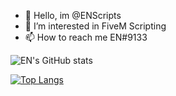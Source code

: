 - 👋 Hello, im @ENScripts
- 👀 I’m interested in FiveM Scripting
- 📫 How to reach me EN#9133


![EN's GitHub stats](https://github-readme-stats.vercel.app/api?username=ENScripts&show_icons=true&theme=dracula)



[![Top Langs](https://github-readme-stats.vercel.app/api/top-langs/?username=ENScripts&layout=compact)](https://github.com/ENScripts/github-readme-stats)



